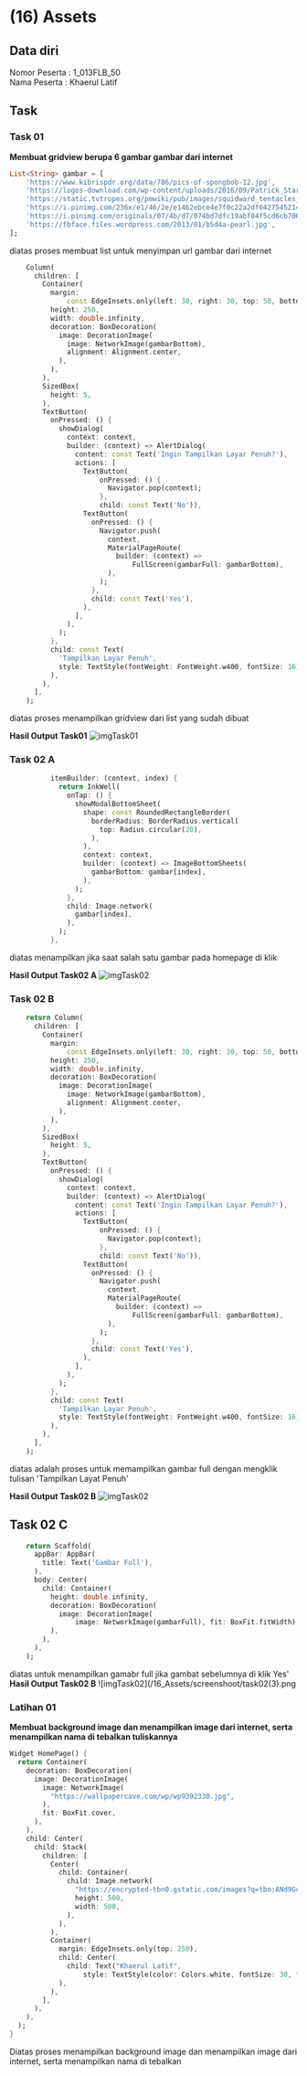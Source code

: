 # (16) Assets
## Data diri 
Nomor Peserta : 1_013FLB_50  <br />
Nama Peserta : Khaerul Latif

## Task
### Task 01
**Membuat gridview berupa 6 gambar gambar dari internet**
```dart
List<String> gambar = [
    'https://www.kibrispdr.org/data/786/pics-of-spongbob-12.jpg',
    'https://logos-download.com/wp-content/uploads/2016/09/Patrick_Star_picture_logo-520x700.png',
    'https://static.tvtropes.org/pmwiki/pub/images/squidward_tentacles_91.png',
    'https://i.pinimg.com/236x/e1/46/2e/e1462ebce4e7f0c22a2df04275452146.jpg',
    'https://i.pinimg.com/originals/07/4b/d7/074bd7dfc19abf84f5cd6cb70619c703.jpg',
    'https://fbface.files.wordpress.com/2013/01/b5d4a-pearl.jpg',
];
```
diatas proses membuat list untuk menyimpan url gambar dari internet

```dart
    Column(
      children: [
        Container(
          margin:
              const EdgeInsets.only(left: 30, right: 30, top: 50, bottom: 50),
          height: 250,
          width: double.infinity,
          decoration: BoxDecoration(
            image: DecorationImage(
              image: NetworkImage(gambarBottom),
              alignment: Alignment.center,
            ),
          ),
        ),
        SizedBox(
          height: 5,
        ),
        TextButton(
          onPressed: () {
            showDialog(
              context: context,
              builder: (context) => AlertDialog(
                content: const Text('Ingin Tampilkan Layar Penuh?'),
                actions: [
                  TextButton(
                      onPressed: () {
                        Navigator.pop(context);
                      },
                      child: const Text('No')),
                  TextButton(
                    onPressed: () {
                      Navigator.push(
                        context,
                        MaterialPageRoute(
                          builder: (context) =>
                              FullScreen(gambarFull: gambarBottom),
                        ),
                      );
                    },
                    child: const Text('Yes'),
                  ),
                ],
              ),
            );
          },
          child: const Text(
            'Tampilkan Layar Penuh',
            style: TextStyle(fontWeight: FontWeight.w400, fontSize: 16),
          ),
        ),
      ],
    );
```
diatas proses menampilkan gridview dari list yang sudah dibuat

**Hasil Output Task01**
![imgTask01](/16_Assets/screenshoot/task01.png)

### Task 02 A
```dart
          itemBuilder: (context, index) {
            return InkWell(
              onTap: () {
                showModalBottomSheet(
                  shape: const RoundedRectangleBorder(
                    borderRadius: BorderRadius.vertical(
                      top: Radius.circular(20),
                    ),
                  ),
                  context: context,
                  builder: (context) => ImageBottomSheets(
                    gambarBottom: gambar[index],
                  ),
                );
              },
              child: Image.network(
                gambar[index],
              ),
            );
          },
```
diatas menampilkan jika saat salah satu gambar pada homepage di klik

**Hasil Output Task02 A**
![imgTask02](/16_Assets/screenshoot/task02(1).png)

### Task 02 B
```dart
    return Column(
      children: [
        Container(
          margin:
              const EdgeInsets.only(left: 30, right: 30, top: 50, bottom: 50),
          height: 250,
          width: double.infinity,
          decoration: BoxDecoration(
            image: DecorationImage(
              image: NetworkImage(gambarBottom),
              alignment: Alignment.center,
            ),
          ),
        ),
        SizedBox(
          height: 5,
        ),
        TextButton(
          onPressed: () {
            showDialog(
              context: context,
              builder: (context) => AlertDialog(
                content: const Text('Ingin Tampilkan Layar Penuh?'),
                actions: [
                  TextButton(
                      onPressed: () {
                        Navigator.pop(context);
                      },
                      child: const Text('No')),
                  TextButton(
                    onPressed: () {
                      Navigator.push(
                        context,
                        MaterialPageRoute(
                          builder: (context) =>
                              FullScreen(gambarFull: gambarBottom),
                        ),
                      );
                    },
                    child: const Text('Yes'),
                  ),
                ],
              ),
            );
          },
          child: const Text(
            'Tampilkan Layar Penuh',
            style: TextStyle(fontWeight: FontWeight.w400, fontSize: 16),
          ),
        ),
      ],
    );
```
diatas adalah proses untuk memampilkan gambar full dengan mengklik tulisan 'Tampilkan Layat Penuh'

**Hasil Output Task02 B**
![imgTask02](/16_Assets/screenshoot/task02(2).png)

## Task 02 C
```dart
    return Scaffold(
      appBar: AppBar(
        title: Text('Gambar Full'),
      ),
      body: Center(
        child: Container(
          height: double.infinity,
          decoration: BoxDecoration(
            image: DecorationImage(
                image: NetworkImage(gambarFull), fit: BoxFit.fitWidth),
          ),
        ),
      ),
    );
```

diatas untuk menampilkan gamabr full jika gambat sebelumnya di klik Yes'
**Hasil Output Task02 B**
![imgTask02](/16_Assets/screenshoot/task02(3).png
### Latihan 01
**Membuat background image dan menampilkan image dari internet, serta menampilkan nama di tebalkan tuliskannya**
```dart
Widget HomePage() {
  return Container(
    decoration: BoxDecoration(
      image: DecorationImage(
        image: NetworkImage(
          "https://wallpapercave.com/wp/wp9392330.jpg",
        ),
        fit: BoxFit.cover,
      ),
    ),
    child: Center(
      child: Stack(
        children: [
          Center(
            child: Container(
              child: Image.network(
                "https://encrypted-tbn0.gstatic.com/images?q=tbn:ANd9GcToXA4znlFUMBw1Ziu6JVUwWEWxukwGAtuKcw&usqp=CAU",
                height: 500,
                width: 500,
              ),
            ),
          ),
          Container(
            margin: EdgeInsets.only(top: 250),
            child: Center(
              child: Text("Khaerul Latif",
                  style: TextStyle(color: Colors.white, fontSize: 30, fontWeight: FontWeight.bold)),
            ),
          ),
        ],
      ),
    ),
  );
}
```
Diatas proses menampilkan background image dan menampilkan image dari internet, serta menampilkan nama di tebalkan